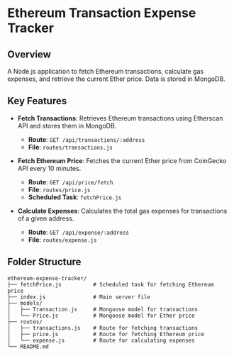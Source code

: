 # Ethereum Transaction Expense Tracker

## Overview

A Node.js application to fetch Ethereum transactions, calculate gas expenses, and retrieve the current Ether price. Data is stored in MongoDB.

## Key Features

- **Fetch Transactions**: Retrieves Ethereum transactions using Etherscan API and stores them in MongoDB.
  - **Route**: `GET /api/transactions/:address`
  - **File**: `routes/transactions.js`
  
- **Fetch Ethereum Price**: Fetches the current Ether price from CoinGecko API every 10 minutes.
  - **Route**: `GET /api/price/fetch`
  - **File**: `routes/price.js`
  - **Scheduled Task**: `fetchPrice.js`
  
- **Calculate Expenses**: Calculates the total gas expenses for transactions of a given address.
  - **Route**: `GET /api/expense/:address`
  - **File**: `routes/expense.js`

## Folder Structure

```plaintext
ethereum-expense-tracker/
├── fetchPrice.js          # Scheduled task for fetching Ethereum price
├── index.js               # Main server file
├── models/
│   ├── Transaction.js     # Mongoose model for transactions
│   └── Price.js           # Mongoose model for Ether price
├── routes/
│   ├── transactions.js    # Route for fetching transactions
│   ├── price.js           # Route for fetching Ethereum price
│   └── expense.js         # Route for calculating expenses
└── README.md
